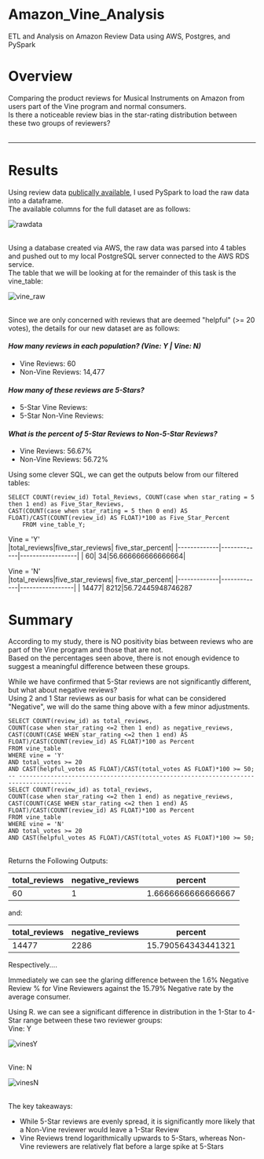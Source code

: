 # Amazon_Vine_Analysis
ETL and Analysis on Amazon Review Data using AWS, Postgres, and PySpark

# Overview
Comparing the product reviews for Musical Instruments on Amazon from users part of the Vine program and normal consumers.</br>
Is there a noticeable review bias in the star-rating distribution between these two groups of reviewers?
<br></br>
<hr>

# Results
Using review data [publically available](https://s3.amazonaws.com/amazon-reviews-pds/tsv/index.txt), I used PySpark to load the raw data into a dataframe.</br>
The available columns for the full dataset are as follows:</br>

![rawdata](https://user-images.githubusercontent.com/14188580/122304577-14f1b580-cecb-11eb-9584-3f90fdce6be6.PNG)

</br>
Using a database created via AWS, the raw data was parsed into 4 tables and pushed out to my local PostgreSQL server connected to the AWS RDS service.</br>
The table that we will be looking at for the remainder of this task is the vine_table:</br>

![vine_raw](https://user-images.githubusercontent.com/14188580/122305116-f344fe00-cecb-11eb-931d-308a8bd038ba.PNG)

</br>
Since we are only concerned with reviews that are deemed "helpful" (>= 20 votes), the details for our new dataset are as follows:</br>

#### *How many reviews in each population? (Vine: Y | Vine: N)*
* Vine Reviews: 60
* Non-Vine Reviews: 14,477

#### *How many of these reviews are 5-Stars?*
* 5-Star Vine Reviews:
* 5-Star Non-Vine Reviews: 

#### *What is the percent of 5-Star Reviews to Non-5-Star Reviews?*
* Vine Reviews: 56.67%
* Non-Vine Reviews: 56.72%

Using some clever SQL, we can get the outputs below from our filtered tables:</br>
````<SQL>
SELECT COUNT(review_id) Total_Reviews, COUNT(case when star_rating = 5 then 1 end) as Five_Star_Reviews,
CAST(COUNT(case when star_rating = 5 then 0 end) AS FLOAT)/CAST(COUNT(review_id) AS FLOAT)*100 as Five_Star_Percent
	FROM vine_table_Y;
````

Vine = 'Y'</br>
|total_reviews|five_star_reviews|    five_star_percent|
|-------------|-------------|------------------|
|           60|           34|56.666666666666664|

Vine = 'N'</br>
|total_reviews|five_star_reviews|   five_star_percent|
|-------------|-------------|-----------------|
|        14477|         8212|56.72445948746287

# Summary
According to my study, there is NO positivity bias between reviews who are part of the Vine program and those that are not.</br>
Based on the percentages seen above, there is not enough evidence to suggest a meaningful difference between these groups.</br>

While we have confirmed that 5-Star reviews are not significantly different, but what about negative reviews?</br>
Using 2 and 1 Star reviews as our basis for what can be considered "Negative", we will do the same thing above with a few minor adjustments.</br>

````
SELECT COUNT(review_id) as total_reviews, 
COUNT(case when star_rating <=2 then 1 end) as negative_reviews,
CAST(COUNT(CASE WHEN star_rating <=2 then 1 end) AS FLOAT)/CAST(COUNT(review_id) AS FLOAT)*100 as Percent
FROM vine_table
WHERE vine = 'Y'
AND total_votes >= 20
AND CAST(helpful_votes AS FLOAT)/CAST(total_votes AS FLOAT)*100 >= 50;
-- -------------------------------------------------------------------------------------
SELECT COUNT(review_id) as total_reviews, 
COUNT(case when star_rating <=2 then 1 end) as negative_reviews,
CAST(COUNT(CASE WHEN star_rating <=2 then 1 end) AS FLOAT)/CAST(COUNT(review_id) AS FLOAT)*100 as Percent
FROM vine_table
WHERE vine = 'N'
AND total_votes >= 20
AND CAST(helpful_votes AS FLOAT)/CAST(total_votes AS FLOAT)*100 >= 50;
````
</br>
Returns the Following Outputs:</br>

|total_reviews|negative_reviews|percent|
|-------------|----------------|-------|
|60|1|1.6666666666666667|

and:

|total_reviews|negative_reviews|percent|
|-------------|----------------|-------|
|14477|2286|15.790564343441321|

Respectively....</br>

Immediately we can see the glaring difference between the 1.6% Negative Review % for Vine Reviewers against the 15.79% Negative rate by the average consumer.</br>

Using R. we can see a significant difference in distribution in the 1-Star to 4-Star range between these two reviewer groups:</br>
Vine: Y</br>

![vinesY](https://user-images.githubusercontent.com/14188580/122311154-2e006380-ced7-11eb-8b69-5d002f55512d.png)

</br>
Vine: N</br>

![vinesN](https://user-images.githubusercontent.com/14188580/122311161-322c8100-ced7-11eb-945a-aed83d0625e8.png)

</br>
The key takeaways:

* While 5-Star reviews are evenly spread, it is significantly more likely that a Non-Vine reviewer would leave a 1-Star Review
* Vine Reviews trend logarithmically upwards to 5-Stars, whereas Non-Vine reviewers are relatively flat before a large spike at 5-Stars



